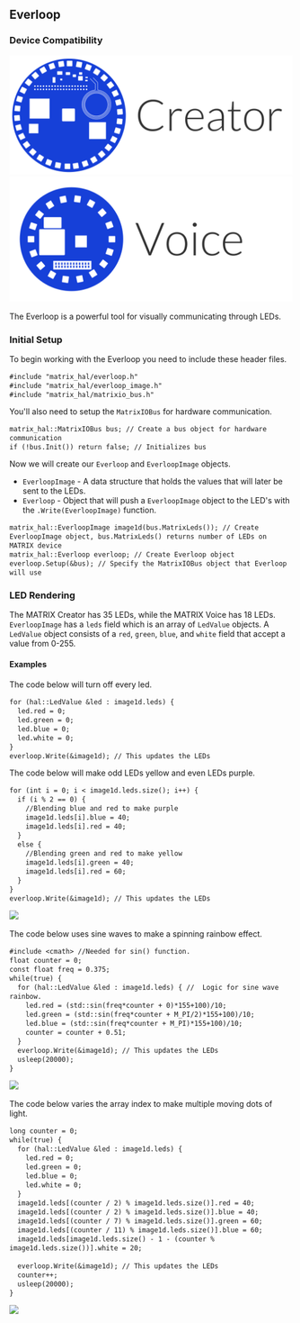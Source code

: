 <h2 style="padding-top:0">Everloop</h2>

### Device Compatibility
<img class="creator-compatibility-icon" src="../../img/creator-icon.svg">
<img class="voice-compatibility-icon" src="../../img/voice-icon.svg">

The Everloop is a powerful tool for visually communicating through LEDs.

### Initial Setup

To begin working with the Everloop you need to include these header files.

```language-cpp
#include "matrix_hal/everloop.h"
#include "matrix_hal/everloop_image.h"
#include "matrix_hal/matrixio_bus.h"
```

You'll also need to setup the `MatrixIOBus` for hardware communication.

```language-cpp
matrix_hal::MatrixIOBus bus; // Create a bus object for hardware communication
if (!bus.Init()) return false; // Initializes bus
```

Now we will create our `Everloop` and `EverloopImage` objects.

* `EverloopImage` - A data structure that holds the values that will later be sent to the LEDs.
* `Everloop` - Object that will push a `EverloopImage` object to the LED's with the `.Write(EverloopImage)` function.

```language-cpp
matrix_hal::EverloopImage image1d(bus.MatrixLeds()); // Create EverloopImage object, bus.MatrixLeds() returns number of LEDs on MATRIX device
matrix_hal::Everloop everloop; // Create Everloop object
everloop.Setup(&bus); // Specify the MatrixIOBus object that Everloop will use
```
### LED Rendering
The MATRIX Creator has 35 LEDs, while the MATRIX Voice has 18 LEDs.
`EverloopImage` has a `leds` field which is an array of `LedValue` objects.
A `LedValue` object consists of a `red`, `green`, `blue`, and `white` field that accept a value from 0-255.

<h4 style="padding-top: 0">Examples</h4>

The code below will turn off every led.

```language-cpp
for (hal::LedValue &led : image1d.leds) {
  led.red = 0;
  led.green = 0;
  led.blue = 0;
  led.white = 0;
}
everloop.Write(&image1d); // This updates the LEDs
```

The code below will make odd LEDs yellow and even LEDs purple.

```language-cpp
for (int i = 0; i < image1d.leds.size(); i++) {
  if (i % 2 == 0) {
    //Blending blue and red to make purple
    image1d.leds[i].blue = 40; 
    image1d.leds[i].red = 40;
  }
  else {
    //Blending green and red to make yellow
    image1d.leds[i].green = 40; 
    image1d.leds[i].red = 60;
  }
}
everloop.Write(&image1d); // This updates the LEDs
```

![](/matrix-hal/reference/img/purple_yellow_led.jpg)

The code below uses sine waves to make a spinning rainbow effect.

```language-cpp
#include <cmath> //Needed for sin() function.
float counter = 0;
const float freq = 0.375;
while(true) {
  for (hal::LedValue &led : image1d.leds) { //  Logic for sine wave rainbow.
    led.red = (std::sin(freq*counter + 0)*155+100)/10;
    led.green = (std::sin(freq*counter + M_PI/2)*155+100)/10;
    led.blue = (std::sin(freq*counter + M_PI)*155+100)/10;
    counter = counter + 0.51;
  }
  everloop.Write(&image1d); // This updates the LEDs
  usleep(20000);
}
```

![](/matrix-hal/reference/img/rainbow_led.gif)

The code below varies the array index to make multiple moving dots of light.

```language-cpp
long counter = 0;
while(true) {
  for (hal::LedValue &led : image1d.leds) {
    led.red = 0;
    led.green = 0;
    led.blue = 0;
    led.white = 0;
  }
  image1d.leds[(counter / 2) % image1d.leds.size()].red = 40;
  image1d.leds[(counter / 2) % image1d.leds.size()].blue = 40;
  image1d.leds[(counter / 7) % image1d.leds.size()].green = 60;
  image1d.leds[(counter / 11) % image1d.leds.size()].blue = 60;
  image1d.leds[image1d.leds.size() - 1 - (counter % image1d.leds.size())].white = 20;

  everloop.Write(&image1d); // This updates the LEDs
  counter++;
  usleep(20000);
}
```
![](/matrix-hal/reference/img/particles_led.gif)
